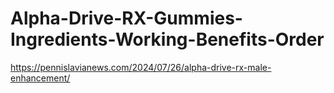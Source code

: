 # Alpha-Drive-RX-Gummies-Ingredients-Working-Benefits-Order
https://pennislavianews.com/2024/07/26/alpha-drive-rx-male-enhancement/

